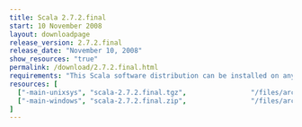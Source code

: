```yaml
---
title: Scala 2.7.2.final
start: 10 November 2008
layout: downloadpage
release_version: 2.7.2.final
release_date: "November 10, 2008"
show_resources: "true"
permalink: /download/2.7.2.final.html
requirements: "This Scala software distribution can be installed on any Unix-like or Windows system. It requires the Java runtime version 1.6 or later, which can be downloaded <a href='http://www.java.com/'>here</a>."
resources: [
  ["-main-unixsys", "scala-2.7.2.final.tgz",                "/files/archive/scala-2.7.2.final.tgz",                   "Mac OS X, Unix, Cygwin",  "16 MB"],
  ["-main-windows", "scala-2.7.2.final.zip",                "/files/archive/scala-2.7.2.final.zip",                   "Windows",                 "16 MB"]
]
---
```




